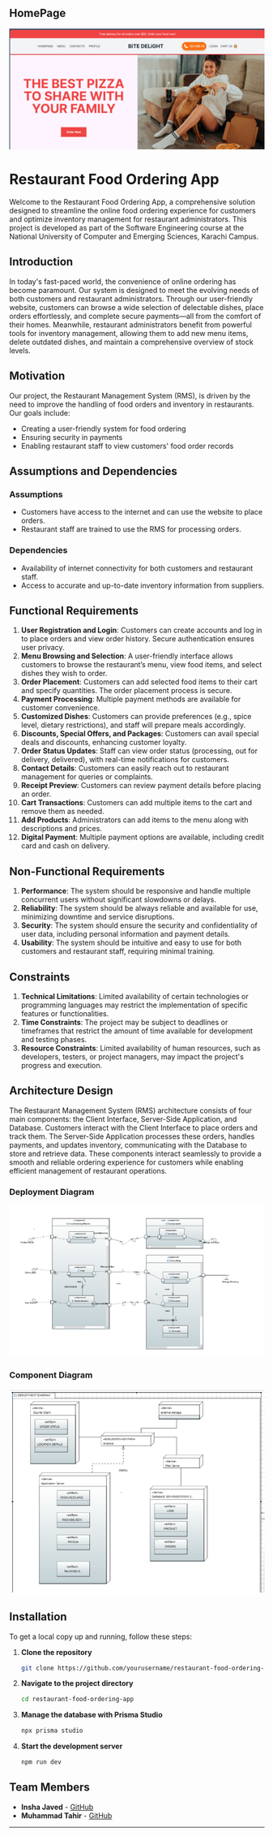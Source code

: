 ## HomePage
![HomePage Diagram](images/first.png)

# Restaurant Food Ordering App

Welcome to the Restaurant Food Ordering App, a comprehensive solution designed to streamline the online food ordering experience for customers and optimize inventory management for restaurant administrators. This project is developed as part of the Software Engineering course at the National University of Computer and Emerging Sciences, Karachi Campus.

## Introduction

In today's fast-paced world, the convenience of online ordering has become paramount. Our system is designed to meet the evolving needs of both customers and restaurant administrators. Through our user-friendly website, customers can browse a wide selection of delectable dishes, place orders effortlessly, and complete secure payments—all from the comfort of their homes. Meanwhile, restaurant administrators benefit from powerful tools for inventory management, allowing them to add new menu items, delete outdated dishes, and maintain a comprehensive overview of stock levels.

## Motivation

Our project, the Restaurant Management System (RMS), is driven by the need to improve the handling of food orders and inventory in restaurants. Our goals include:
- Creating a user-friendly system for food ordering
- Ensuring security in payments
- Enabling restaurant staff to view customers' food order records

## Assumptions and Dependencies

### Assumptions
- Customers have access to the internet and can use the website to place orders.
- Restaurant staff are trained to use the RMS for processing orders.

### Dependencies
- Availability of internet connectivity for both customers and restaurant staff.
- Access to accurate and up-to-date inventory information from suppliers.

## Functional Requirements

1. **User Registration and Login**: Customers can create accounts and log in to place orders and view order history. Secure authentication ensures user privacy.
2. **Menu Browsing and Selection**: A user-friendly interface allows customers to browse the restaurant’s menu, view food items, and select dishes they wish to order.
3. **Order Placement**: Customers can add selected food items to their cart and specify quantities. The order placement process is secure.
4. **Payment Processing**: Multiple payment methods are available for customer convenience.
5. **Customized Dishes**: Customers can provide preferences (e.g., spice level, dietary restrictions), and staff will prepare meals accordingly.
6. **Discounts, Special Offers, and Packages**: Customers can avail special deals and discounts, enhancing customer loyalty.
7. **Order Status Updates**: Staff can view order status (processing, out for delivery, delivered), with real-time notifications for customers.
8. **Contact Details**: Customers can easily reach out to restaurant management for queries or complaints.
9. **Receipt Preview**: Customers can review payment details before placing an order.
10. **Cart Transactions**: Customers can add multiple items to the cart and remove them as needed.
11. **Add Products**: Administrators can add items to the menu along with descriptions and prices.
12. **Digital Payment**: Multiple payment options are available, including credit card and cash on delivery.

## Non-Functional Requirements

1. **Performance**: The system should be responsive and handle multiple concurrent users without significant slowdowns or delays.
2. **Reliability**: The system should be always reliable and available for use, minimizing downtime and service disruptions.
3. **Security**: The system should ensure the security and confidentiality of user data, including personal information and payment details.
4. **Usability**: The system should be intuitive and easy to use for both customers and restaurant staff, requiring minimal training.

## Constraints

1. **Technical Limitations**: Limited availability of certain technologies or programming languages may restrict the implementation of specific features or functionalities.
2. **Time Constraints**: The project may be subject to deadlines or timeframes that restrict the amount of time available for development and testing phases.
3. **Resource Constraints**: Limited availability of human resources, such as developers, testers, or project managers, may impact the project's progress and execution.

## Architecture Design

The Restaurant Management System (RMS) architecture consists of four main components: the Client Interface, Server-Side Application, and Database. Customers interact with the Client Interface to place orders and track them. The Server-Side Application processes these orders, handles payments, and updates inventory, communicating with the Database to store and retrieve data. These components interact seamlessly to provide a smooth and reliable ordering experience for customers while enabling efficient management of restaurant operations.

### Deployment Diagram
![Deployment Diagram](images/path_to_deployment_diagram.png)

### Component Diagram
![Component Diagram](images/path_to_component_diagram.png)

## Installation

To get a local copy up and running, follow these steps:

1. **Clone the repository**
    ```bash
    git clone https://github.com/yourusername/restaurant-food-ordering-app.git
    ```
2. **Navigate to the project directory**
    ```bash
    cd restaurant-food-ordering-app
    ```
3. **Manage the database with Prisma Studio**
    ```bash
    npx prisma studio
    ```
4. **Start the development server**
    ```bash
    npm run dev
    ```

## Team Members

- **Insha Javed** - [GitHub](https://github.com/ibchohan)
- **Muhammad Tahir** - [GitHub](https://github.com/muhammad-tahir0312)
---
